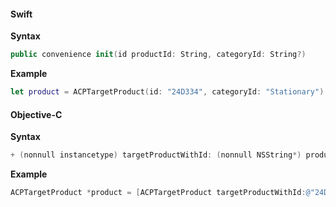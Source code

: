 #### Swift

**Syntax**

```swift
public convenience init(id productId: String, categoryId: String?)
```

**Example**

```swift
let product = ACPTargetProduct(id: "24D334", categoryId: "Stationary")
```

#### Objective-C

**Syntax**

```objectivec
+ (nonnull instancetype) targetProductWithId: (nonnull NSString*) productId categoryId: (nullable NSString*) categoryId;
```

**Example**

```objectivec
ACPTargetProduct *product = [ACPTargetProduct targetProductWithId:@"24D334" categoryId:@"Stationary"];
```